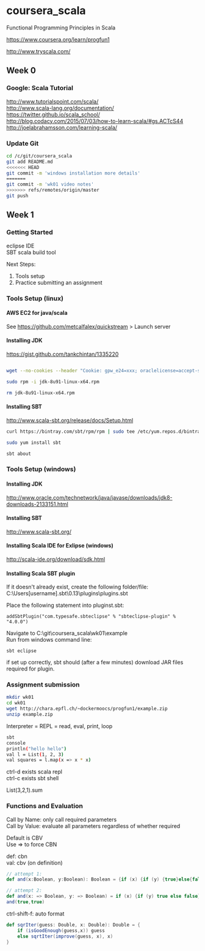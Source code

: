 # coursera_scala
Functional Programming Principles in Scala

https://www.coursera.org/learn/progfun1

http://www.tryscala.com/

## Week 0

### Google: Scala Tutorial

http://www.tutorialspoint.com/scala/  
http://www.scala-lang.org/documentation/  
https://twitter.github.io/scala_school/  
http://blog.codacy.com/2015/07/03/how-to-learn-scala/#gs.ACTcS44  
http://joelabrahamsson.com/learning-scala/  

### Update Git

```bash
cd /c/git/coursera_scala
git add README.md
<<<<<<< HEAD
git commit -m 'windows installation more details'
=======
git commit -m 'wk01 video notes'
>>>>>>> refs/remotes/origin/master
git push
```

## Week 1

### Getting Started

eclipse IDE  
SBT scala build tool  

Next Steps:  
1. Tools setup  
2. Practice submitting an assignment  

### Tools Setup (linux)

#### AWS EC2 for java/scala

See https://github.com/metcalfalex/quickstream > Launch server

#### Installing JDK

https://gist.github.com/tankchintan/1335220

```bash

wget --no-cookies --header "Cookie: gpw_e24=xxx; oraclelicense=accept-securebackup-cookie;" http://download.oracle.com/otn-pub/java/jdk/8u91-b14/jdk-8u91-linux-x64.rpm

sudo rpm -i jdk-8u91-linux-x64.rpm

rm jdk-8u91-linux-x64.rpm

```

#### Installing SBT

http://www.scala-sbt.org/release/docs/Setup.html

```bash
curl https://bintray.com/sbt/rpm/rpm | sudo tee /etc/yum.repos.d/bintray-sbt-rpm.repo

sudo yum install sbt

sbt about
```

### Tools Setup (windows)

#### Installing JDK

http://www.oracle.com/technetwork/java/javase/downloads/jdk8-downloads-2133151.html

#### Installing SBT

http://www.scala-sbt.org/

#### Installing Scala IDE for Exlipse (windows)

http://scala-ide.org/download/sdk.html

#### Installing Scala SBT plugin

If it doesn't already exist, create the following folder/file:  
C:\Users\[username]\.sbt\0.13\plugins\plugins.sbt

Place the following statement into pluginst.sbt:  
```
addSbtPlugin("com.typesafe.sbteclipse" % "sbteclipse-plugin" % "4.0.0")
```

Navigate to C:\git\coursera_scala\wk01\example  
Run from windows command line:  
```base
sbt eclipse
```
if set up correctly, sbt should (after a few minutes) download JAR files required for plugin.

### Assignment submission

```bash
mkdir wk01
cd wk01
wget http://chara.epfl.ch/~dockermoocs/progfun1/example.zip
unzip example.zip
```

Interpreter = REPL = read, eval, print, loop

```bash
sbt
console
println("hello hello")
val l = List(1, 2, 3)
val squares = l.map(x => x * x)
```

ctrl-d exists scala repl  
ctrl-c exists sbt shell  


List(3,2,1).sum





### Functions and Evaluation

Call by Name: only call required parameters  
Call by Value: evaluate all parameters regardless of whether required

Default is CBV  
Use => to force CBN

def: cbn  
val: cbv (on definition)

```scala
// attempt 1:  
def and(x:Boolean, y:Boolean): Boolean = {if (x) {if (y) {true}else{false}}else{false}}

// attempt 2:
def and(x: => Boolean, y: => Boolean) = if (x) {if (y) true else false} else false
and(true,true)
```

ctrl-shift-f: auto format

```scala
def sqrIter(guess: Double, x: Double): Double = {
	if (isGoodEnough(guess,x)) guess
	else sqrtIter(improve(guess, x), x)
}

```
